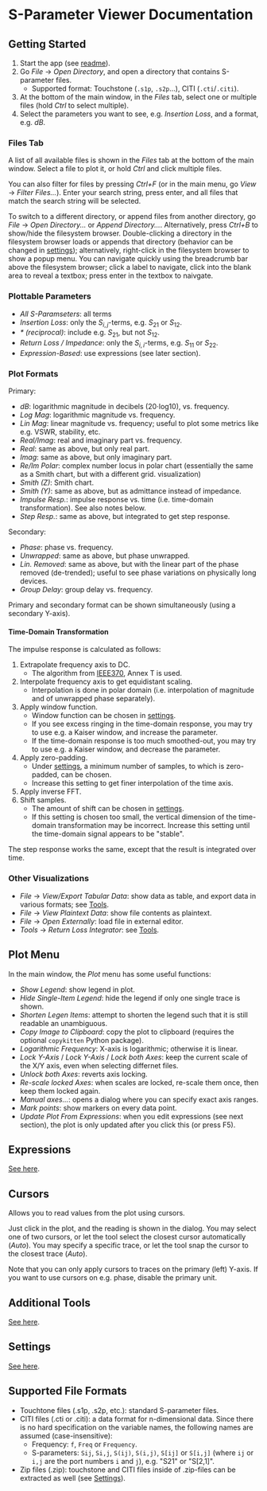 S-Parameter Viewer Documentation
================================


Getting Started
---------------

1. Start the app (see [readme](howtorun.md)).
2. Go *File* → *Open Directory*, and open a directory that contains S-parameter files.
    - Supported format: Touchstone (`.s1p`, `.s2p`...), CITI (`.cti`/`.citi`).
3. At the bottom of the main window, in the *Files* tab, select one or multiple files (hold *Ctrl* to select multiple).
4. Select the parameters you want to see, e.g. *Insertion Loss*, and a format, e.g. *dB*.

### Files Tab

A list of all available files is shown in the *Files* tab at the bottom of the main window. Select a file to plot it, or hold *Ctrl* and click multiple files.

You can also filter for files by pressing *Ctrl+F* (or in the main menu, go *View* → *Filter Files...*). Enter your search string, press enter, and all files that match the search string will be selected.

To switch to a different directory, or append files from another directory, go *File* → *Open Directory...* or *Append Directory...*. Alternatively, press *Ctrl+B* to show/hide the filesystem browser. Double-clicking a directory in the filesystem browser loads or appends that directory (behavior can be changed in [settings](settings.md)); alternatively, right-click in the filesystem browser to show a popup menu. You can navigate quickly using the breadcrumb bar above the filesystem browser; click a label to navigate, click into the blank area to reveal a textbox; press enter in the textbox to naivgate.

### Plottable Parameters

- *All S-Paramseters*: all terms
- *Insertion Loss*: only the $S_{i,j}$-terms, e.g. $S_{21}$ or $S_{12}$.
- *\* (reciprocal)*: include e.g. $S_{21}$, but not $S_{12}$.
- *Return Loss / Impedance*: only the $S_{i,i}$-terms, e.g. $S_{11}$ or $S_{22}$.
- *Expression-Based*: use expressions (see later section).

### Plot Formats

Primary:
- *dB*: logarithmic magnitude in decibels (20⋅log10), vs. frequency.
- *Log Mag*: logarithmic magnitude vs. frequency.
- *Lin Mag*: linear magnitude vs. frequency; useful to plot some metrics like e.g. VSWR, stability, etc.
- *Real/Imag*: real and imaginary part vs. frequency.
- *Real*: same as above, but only real part.
- *Imag*: same as above, but only imaginary part.
- *Re/Im Polar*: complex number locus in polar chart (essentially the same as a Smith chart, but with a different grid. visualization)
- *Smith (Z)*: Smith chart.
- *Smith (Y)*: same as above, but as admittance instead of impedance.
- *Impulse Resp.*: impulse response vs. time (i.e. time-domain transformation). See also notes below.
- *Step Resp.*: same as above, but integrated to get step response.

Secondary:
- *Phase*: phase vs. frequency.
- *Unwrapped*: same as above, but phase unwrapped.
- *Lin. Removed*: same as above, but with the linear part of the phase removed (de-trended); useful to see phase variations on physically long devices.
- *Group Delay*: group delay vs. frequency.

Primary and secondary format can be shown simultaneously (using a secondary Y-axis).

#### Time-Domain Transformation

The impulse response is calculated as follows:
1. Extrapolate frequency axis to DC.
    - The algorithm from [IEEE370](https://standards.ieee.org/ieee/370/6165/), Annex T is used.
2. Interpolate frequency axis to get equidistant scaling.
    - Interpolation is done in polar domain (i.e. interpolation of magnitude and of unwrapped phase separately).
3. Apply window function.
    - Window function can be chosen in [settings](settings.md).
    - If you see excess ringing in the time-domain response, you may try to use e.g. a Kaiser window, and increase the parameter.
    - If the time-domain response is too much smoothed-out, you may try to use e.g. a Kaiser window, and decrease the parameter.
4. Apply zero-padding.
    - Under [settings](settings.md), a minimum number of samples, to which is zero-padded, can be chosen.
    - Increase this setting to get finer interpolation of the time axis.
5. Apply inverse FFT.
6. Shift samples.
    - The amount of shift can be chosen in [settings](settings.md).
    - If this setting is chosen too small, the vertical dimension of the time-domain transformation may be incorrect. Increase this setting until the time-domain signal appears to be "stable".

The step response works the same, except that the result is integrated over time.

### Other Visualizations

- *File* → *View/Export Tabular Data*: show data as table, and export data in various formats; see [Tools](tools.md).
- *File* → *View Plaintext Data*: show file contents as plaintext.
- *File* → *Open Externally*: load file in external editor.
- *Tools* → *Return Loss Integrator*: see [Tools](tools.md).

Plot Menu
---------

In the main window, the *Plot* menu has some useful functions:
- *Show Legend*: show legend in plot.
- *Hide Single-Item Legend*: hide the legend if only one single trace is shown.
- *Shorten Legen Items*: attempt to shorten the legend such that it is still readable an unambiguous.
- *Copy Image to Clipboard*: copy the plot to clipboard (requires the optional `copykitten` Python package).
- *Logarithmic Frequency*: X-axis is logarithmic; otherwise it is linear.
- *Lock Y-Axis* / *Lock Y-Axis* / *Lock both Axes*: keep the current scale of the X/Y axis, even when selecting differnet files.
- *Unlock both Axes*: reverts axis locking.
- *Re-scale locked Axes*: when scales are locked, re-scale them once, then keep them locked again.
- *Manual axes...*: opens a dialog where you can specify exact axis ranges.
- *Mark points*: show markers on every data point.
- *Update Plot From Expressions*: when you edit expressions (see next section), the plot is only updated after you click this (or press F5).

Expressions
-----------

[See here](expressions.md).


Cursors
-------

Allows you to read values from the plot using cursors.

Just click in the plot, and the reading is shown in the dialog. You may select one of two cursors, or let the tool select the closest cursor automatically (*Auto*). You may specify a specific trace, or let the tool snap the cursor to the closest trace (*Auto*).

Note that you can only apply cursors to traces on the primary (left) Y-axis. If you want to use cursors on e.g. phase, disable the primary unit.

Additional Tools
----------------

[See here](tools.md).

Settings
-----------

[See here](settings.md).

Supported File Formats
----------------------

- Touchtone files (.s1p, .s2p, etc.): standard S-parameter files.
- CITI files (.cti or .citi): a data format for n-dimensional data. Since there is no hard specification on the variable names, the following names are assumed (case-insensitive):
    - Frequency: `f`, `Freq` or `Frequency`.
    - S-parameters: `Sij`, `Si,j`, `S(ij)`, `S(i,j)`, `S[ij]` or `S[i,j]` (where `ij` or `i,j` are the port numbers `i` and `j`), e.g. "S21" or "S[2,1]".
- Zip files (.zip): touchstone and CITI files inside of .zip-files can be extracted as well (see [Settings](settings.md)).
